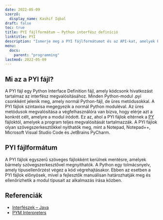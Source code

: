 ```yaml
---
date: 2022-05-09
szerző:
  display_name: Kashif Iqbal
draft: false
toc: true
title: PYI fájlformátum – Python interfész definíció
linktitle: PYI
description: "Ismerje meg a PYI fájlformátumot és az API-kat, amelyek PYI fájlokat hozhatnak létre és nyithatnak meg."
menu:
  docs:
    parent: "programming"
lastmod: 2022-05-09
---
```


## Mi az a PYI fájl?

A PYI fájl egy Python Interface Definition fájl, amely kódcsonk hivatkozást tartalmaz az interfész megvalósításához. Minden Python-modul .pyi csonkként jelenik meg, amely normál Python-fájl, de üres metódusokkal. A PYI fájlok szintaxisa megegyezik a normál Python moduléval. Az üres metódusok megvalósítása a végfelhasználóra van bízva, hogy elérje azt a konkrét célt, amelyre a modul íródott. Ez az, ahol a PYI fájlok eltérnek a [PY](/hu/programming/py/) fájloktól, amelyek a program teljes megvalósítását tartalmazzák. A PYI fájlok olyan szövegszerkesztőkkel nyithatók meg, mint a Notepad, Notepad++, Microsoft Visual Studio Code és JetBrains PyCharm.

## PYI fájlformátum

A PYI fájlok egyszerű szöveges fájlokként kerülnek mentésre, amelyek bármely szövegszerkesztővel megnyithatók. A Python egy tolmácsnyelv, amely típusellenőrzést végez a kód végrehajtásakor. Ebben az esetben a PYI fájlok előnyösek, mivel a fejlesztők manuálisan határozhatják meg és ellenőrizhetik a modul típusait az alkalmazás írása közben.

## Referenciák ##

* [Interfészek – Java](https://en.wikipedia.org/wiki/Interface_(Java))
* [PYM Interpreters](https://github.com/interpreters/pym)

